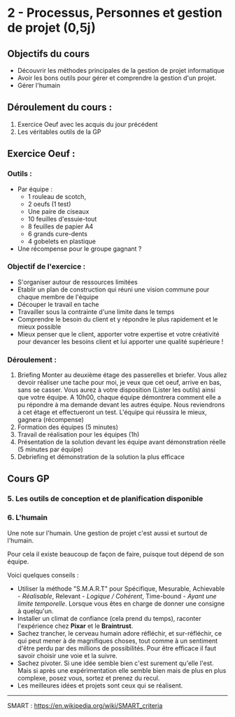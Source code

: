 # 2 - Processus, Personnes et gestion de projet (0,5j)

## Objectifs du cours
- Découvrir les méthodes principales de la gestion de projet informatique
- Avoir les bons outils pour gérer et comprendre la gestion d'un projet.
- Gérer l'humain

## Déroulement du cours :
1. Exercice Oeuf avec les acquis du jour précédent
2. Les véritables outils de la GP

## Exercice Oeuf : 

### Outils : 

- Par équipe : 
	- 1 rouleau de scotch,
	- 2 oeufs (1 test)
	- Une paire de ciseaux
	- 10 feuilles d'essuie-tout
	- 8 feuilles de papier A4
	- 6 grands cure-dents 
	- 4 gobelets en plastique
- Une récompense pour le groupe gagnant ?

### Objectif de l'exercice : 
- S'organiser autour de ressources limitées
- Etablir un plan de construction qui réuni une vision commune pour chaque membre de l'équipe
- Découper le travail en tache
- Travailler sous la contrainte d'une limite dans le temps
- Comprendre le besoin du client et y répondre le plus rapidement et le mieux possible
- Mieux penser que le client, apporter votre expertise et votre créativité pour devancer les besoins client et lui apporter une qualité supérieure !

### Déroulement : 
1. Briefing
Monter au deuxième étage des passerelles et briefer. 
Vous allez devoir réaliser une tache pour moi, je veux que cet oeuf, arrive en bas, sans se casser. Vous aurez à votre disposition (Lister les outils) ainsi que votre équipe.
A 10h00, chaque équipe démontrera comment elle a pu répondre à ma demande devant les autres équipe. Nous reviendrons à cet étage et effectueront un test. L'équipe qui réussira le mieux, gagnera (récompense)
2. Formation des équipes (5 minutes)
3. Travail de réalisation pour les équipes (1h) 
4. Présentation de la solution devant les équipe avant démonstration réelle (5 minutes par équipe)
5. Debriefing et démonstration de la solution la plus efficace

## Cours GP

### 5. Les outils de conception et de planification disponible

### 6. L'humain
Une note sur l'humain. Une gestion de projet c'est aussi et surtout de l'humain.

Pour cela il existe beaucoup de façon de faire, puisque tout dépend de son équipe.

Voici quelques conseils : 
- Utiliser la méthode "S.M.A.R.T" pour Spécifique, Mesurable, Achievable - *Réalisable*, Relevant - *Logique / Cohérent*, Time-bound - *Ayant une limite temporelle*. Lorsque vous êtes en charge de donner une consigne à quelqu'un.
- Installer un climat de confiance (cela prend du temps), raconter l'expérience chez **Pixar** et le **Braintrust**. 
- Sachez trancher, le cerveau humain adore réfléchir, et sur-réfléchir, ce qui peut mener à de magnifiques choses, tout comme à un sentiment d'être perdu par des millions de possibilités. Pour être efficace il faut savoir choisir une voie et la suivre.
- Sachez pivoter. Si une idée semble bien c'est surement qu'elle l'est. Mais si après une expérimentation elle semble bien mais de plus en plus complexe, posez vous, sortez et prenez du recul.
- Les meilleures idées et projets sont ceux qui se réalisent.

---
SMART : <https://en.wikipedia.org/wiki/SMART_criteria>